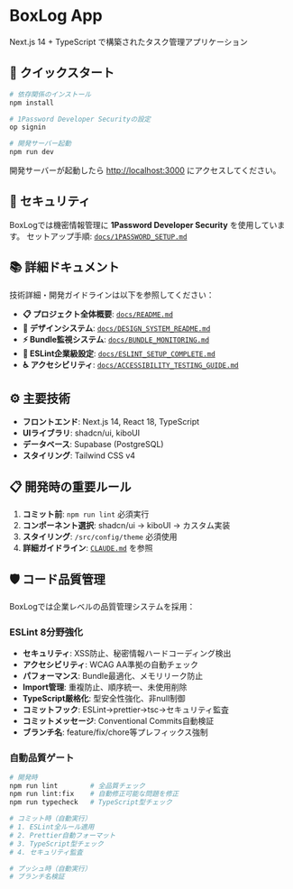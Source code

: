 # BoxLog App

Next.js 14 + TypeScript で構築されたタスク管理アプリケーション

## 🚀 クイックスタート

```bash
# 依存関係のインストール
npm install

# 1Password Developer Securityの設定
op signin

# 開発サーバー起動
npm run dev
```

開発サーバーが起動したら [http://localhost:3000](http://localhost:3000) にアクセスしてください。

## 🔐 セキュリティ

BoxLogでは機密情報管理に **1Password Developer Security** を使用しています。
セットアップ手順: [`docs/1PASSWORD_SETUP.md`](./docs/1PASSWORD_SETUP.md)

## 📚 詳細ドキュメント

技術詳細・開発ガイドラインは以下を参照してください：

- **📋 プロジェクト全体概要**: [`docs/README.md`](./docs/README.md)
- **🎨 デザインシステム**: [`docs/DESIGN_SYSTEM_README.md`](./docs/DESIGN_SYSTEM_README.md)
- **⚡ Bundle監視システム**: [`docs/BUNDLE_MONITORING.md`](./docs/BUNDLE_MONITORING.md)
- **🔧 ESLint企業級設定**: [`docs/ESLINT_SETUP_COMPLETE.md`](./docs/ESLINT_SETUP_COMPLETE.md)
- **♿ アクセシビリティ**: [`docs/ACCESSIBILITY_TESTING_GUIDE.md`](./docs/ACCESSIBILITY_TESTING_GUIDE.md)

## ⚙️ 主要技術

- **フロントエンド**: Next.js 14, React 18, TypeScript
- **UIライブラリ**: shadcn/ui, kiboUI
- **データベース**: Supabase (PostgreSQL)
- **スタイリング**: Tailwind CSS v4

## 📋 開発時の重要ルール

1. **コミット前**: `npm run lint` 必須実行
2. **コンポーネント選択**: shadcn/ui → kiboUI → カスタム実装
3. **スタイリング**: `/src/config/theme` 必須使用
4. **詳細ガイドライン**: [`CLAUDE.md`](./CLAUDE.md) を参照

## 🛡️ コード品質管理

BoxLogでは企業レベルの品質管理システムを採用：

### ESLint 8分野強化
- **セキュリティ**: XSS防止、秘密情報ハードコーディング検出
- **アクセシビリティ**: WCAG AA準拠の自動チェック
- **パフォーマンス**: Bundle最適化、メモリリーク防止
- **Import管理**: 重複防止、順序統一、未使用削除
- **TypeScript厳格化**: 型安全性強化、非null制御
- **コミットフック**: ESLint→prettier→tsc→セキュリティ監査
- **コミットメッセージ**: Conventional Commits自動検証
- **ブランチ名**: feature/fix/chore等プレフィックス強制

### 自動品質ゲート
```bash
# 開発時
npm run lint        # 全品質チェック
npm run lint:fix    # 自動修正可能な問題を修正
npm run typecheck   # TypeScript型チェック

# コミット時（自動実行）
# 1. ESLint全ルール適用
# 2. Prettier自動フォーマット
# 3. TypeScript型チェック
# 4. セキュリティ監査

# プッシュ時（自動実行）
# ブランチ名検証
```
